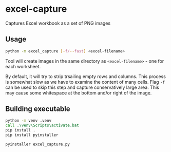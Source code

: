 # excel-capture

Captures Excel workbook as a set of PNG images

## Usage

```bash
python -m excel_capture [-f/--fast] <excel-filename>
```

Tool will create images in the same directory as `<excel-filename>` - one for each worksheet.

By default, it will try to strip trsailing empty rows and columns. This process is somewhat slow as we have to
examine the content of many cells.
Flag `-f` can be used to skip this step and capture conservatively large area. This may
cause some whitespace at the bottom and/or right of the image.

## Building executable

```cmd
python -m venv .venv
call .\venv\Scripts\activate.bat
pip install .
pip install pyinstaller

pyinstaller excel_capture.py
```
